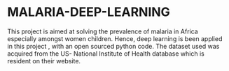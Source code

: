 # MALARIA-DEEP-LEARNING
This project is aimed at solving the prevalence of malaria in Africa especially amongst women children. Hence, deep learning is been applied in this project , with an open sourced python code. The dataset used was acquired from the US- National Institute of Health database which is resident on their website.
